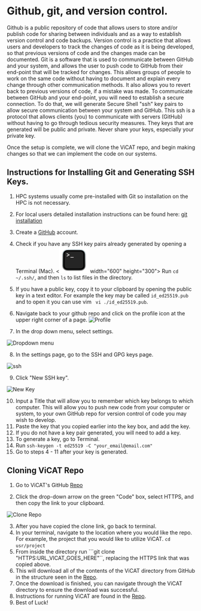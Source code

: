 
# Github, git, and version control.

Github is a public repository of code that allows users to store and/or publish code for sharing between individuals and as a way to establish version control and code backups. Version control is a practice that allows users and developers to track the changes of code as it is being developed, so that previous versions of code and the changes made can be documented. Git is a software that is used to communicate between GitHub and your system, and allows the user to push code to GitHub from their end-point that will be tracked for changes. This allows groups of people to work on the same code without having to document and explain every change through other communication methods. It also allows you to revert back to previous versions of code, if a mistake was made. To communicate between GitHub and your end-point, you will need to establish a secure connection. To do that, we will generate Secure Shell "ssh" key pairs to allow secure communication between your system and GitHub. This ssh is a protocol that allows clients (you) to communicate with servers (GitHub) without having to go through tedious security measures. They keys that are generated will be public and private. Never share your keys, especially your private key. 

Once the setup is complete, we will clone the ViCAT repo, and begin making changes so that we can implement the code on our systems.

## Instructions for Installing Git and Generating SSH Keys.

1.	HPC systems usually come pre-installed with Git so installation on the HPC is not necessary.
2.	For local users detailed installation instructions can be found here: [git installation](https://github.com/git-guides/install-git)
3. Create a [GitHub](https://github.com/) account.
4. Check if you have any SSH key pairs already generated by opening a Terminal (Mac). <![Terminal Icon](https://github.com/coryVkeith/Brown_Lab_Git_Tutorial/blob/main/figs/terminal.png) width="600" height="300"> Run
```cd ~/.ssh/```, and then ```ls``` to list files in the directory.
5. If you have a public key, copy it to your clipboard by opening the public key in a text editor. For example the key may be called ```id_ed25519.pub``` and to open it you can use vim ``` vi ./id_ed25519.pub```.
6. Navigate back to your github repo and click on the profile icon at the upper right corner of a page. ![Profile](https://github.com/coryVkeith/Brown_Lab_Git_Tutorial/blob/main/figs/GitHub_profile.png)

7. In the drop down menu, select settings.

![Dropdown menu](https://github.com/coryVkeith/Brown_Lab_Git_Tutorial/blob/main/figs/dropdown.png)

8. In the settings page, go to the SSH and GPG keys page.

![ssh](https://github.com/coryVkeith/Brown_Lab_Git_Tutorial/blob/main/figs/SSH.png)

9. Click "New SSH key".

![New Key](https://github.com/coryVkeith/Brown_Lab_Git_Tutorial/blob/main/figs/new_key.png)

10. Input a Title that will allow you to remember which key belongs to which computer. This will allow you to push new code from your computer or system, to your own GitHub repo for version control of code you may wish to develop.
11. Paste the key that you copied earlier into the key box, and add the key.
12. If you do not have a key pair generated, you will need to add a key.
13. To generate a key, go to Terminal.
14. Run ```ssh-keygen -t ed25519 -C "your_email@email.com"```
15. Go to steps 4 - 11 after your key is generated.

## Cloning ViCAT Repo

1. Go to ViCAT's GitHub [Repo](https://github.com/coryVkeith/ViCAT_dev)

2. Click the drop-down arrow on the green "Code" box, select HTTPS, and then copy the link to your clipboard.

![Clone Repo](https://github.com/coryVkeith/Brown_Lab_Git_Tutorial/blob/main/figs/clone.png)

3. After you have copied the clone link, go back to terminal.
4. In your terminal, navigate to the location where you would like the repo. For example, the project that you would like to utilize ViCAT. ```cd usr/project```
5. From inside the directory run ```git clone "HTTPS:URL_VICAT_GOES_HERE"``, replacing the HTTPS link that was copied above.
6. This will download all of the contents of the ViCAT directory from GitHub in the structure seen in the [Repo](https://github.com/coryVkeith/ViCAT_dev).
7. Once the download is finished, you can navigate through the ViCAT directory to ensure the download was successful.
8. Instructions for running ViCAT are found in the [Repo](https://github.com/coryVkeith/ViCAT_dev).
9. Best of Luck!
